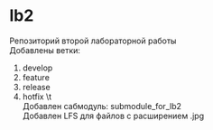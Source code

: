 # lb2
Репозиторий второй лабораторной работы  
Добавлены ветки:
  1. develop
  2. feature
  3. release
  4. hotfix \t  
Добавлен сабмодуль: submodule_for_lb2  
Добавлен LFS для файлов с расширением .jpg

